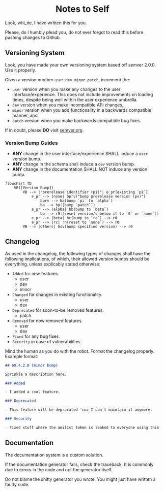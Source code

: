 <h1 align="center" style="font-weight: bold">
    Notes to Self
</h1>

Look, whi_ne, I have written this for you.

Please, do I humbly plead you, do not ever forgot to read this before pushing changes to Github.

## Versioning System

Look, you have made your own versioning system based off semver 2.0.0. Use it properly.

Given a version number `user.dev.minor.patch`, increment the:

- `user` version when you make any changes to the user interface/experience. This does not include improvements on loading times, despite being well within the user experience umbrella.
- `dev` version when you make incompatible API changes,
- `minor` version when you add functionality in a backwards compatible manner, and
- `patch` version when you make backwards compatible bug fixes.

If in doubt, please **DO** visit [semver.org](https://semver.org/).

### Version Bump Guides

- **ANY** change in the user interface/experience SHALL induce a `user` version bump.
- **ANY** change in the schema shall induce a `dev` version bump.
- **ANY** change in the documentation SHALL NOT induce any version bump.

```mermaid
flowchart TD
    VB([Version Bump])
        VB --> |"prerelease identifier (pi)"| e_pr{existing `pi`}
            e_pr --> |none| bprv("bump prerelease version (pv)")
                bprv --> ba(bump `pi` to `alpha`)
                ba --> bp([bump `patch`])
            e_pr --> |alpha| bb(bump to `beta`)
                bb --> r0([reset version/s below it to `0` or `none`])
            e_pr --> |beta| br(bump to `rc`) --> r0
            e_pr --> |rc| rn(reset to `none`) --> r0
        VB --> |others| bsv(bump specified version) --> r0
```

## Changelog

As used in the changelog, the following types of changes shall have the following implications, of which, their allowed version bumps should be everything, unless explicably stated otherwise:

- `Added` for new features.
    - user
    - dev
    - minor
- `Changed` for changes in existing functionality.
    - user
    - dev
- `Deprecated` for soon-to-be removed features.
    - patch
- `Removed` for now removed features.
    - user
    - dev
- `Fixed` for any bug fixes.
- `Security` in case of vulnerabilities.

Mind the human as you do with the robot. Format the changelog properly. Example format:

```md
## 69.4.2.0 (minor bump)

Sprinkle a description here.

### Added

- I added a cool feature.

### Deprecated

- This feature will be depracated 'cuz I can't maintain it anymore.

### Security

- Fixed stuff where the anilist token is leaked to everyone using this app.
```

## Documentation

The documentation system is a custom solution.

If the documentation generator fails, check the traceback. It is commonly due to errors in the code and not the generator itself.

Do not blame the shitty generator you wrote. You might just have written a faulty code.
